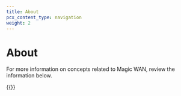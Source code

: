```yaml
---
title: About
pcx_content_type: navigation
weight: 2
---
```


# About

For more information on concepts related to Magic WAN, review the information below.

{{<directory-listing>}}

